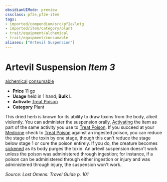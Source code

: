 ```yaml
---
obsidianUIMode: preview
cssclass: pf2e,pf2e-item
tags:
- imported/compendium/src/pf2e/lotg
- imported/item/category/plant
- trait/equipment/alchemical
- trait/equipment/consumable
aliases: ["Artevil Suspension"]
---
```

# Artevil Suspension *Item 3*  
[alchemical](alchemical.md)  [consumable](consumable.md)  

- **Price** 11 gp
- **Usage** held in 1 hand; **Bulk** L
- **Activate** [Treat Poison](treat-poison.md)
- **Category** Plant

This dried herb is known for its ability to draw toxins from the body, albeit violently. You can administer the suspension orally, [Activating](activate-an-item.md) the item as part of the same activity you use to [Treat Poison](treat-poison.md). If you succeed at your [Medicine](../../skills.md#Medicine) check to [Treat Poison](treat-poison.md) against an ingested poison, you can reduce the stage of the toxin by one stage, though this can't reduce the stage below stage 1 or cure the poison entirely. If you do, the creature becomes [sickened](conditions.md#Sickened) as its body purges the toxin. An artevil suspension doesn't work unless the poison was administered through ingestion; for instance, if a poison can be administered through either ingestion or injury and was administered through injury, the suspension won't work.

*Source: Lost Omens: Travel Guide p. 101*